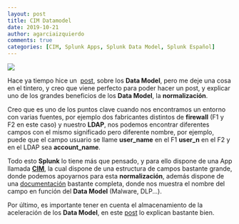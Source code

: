 ```yaml
---
layout: post
title: CIM Datamodel
date: 2019-10-21
author: agarciaizquierdo
comments: true
categories: [CIM, Splunk Apps, Splunk Data Model, Splunk Español]
---
```

![](https://cdn.apps.splunk.com/media/public/icons/c391c2fc-f0f5-11e9-8aa3-02dfd068cf86.png)

  
  

  

  

  

  

  

  

Hace ya tiempo hice un  [post](https://agarciaizquierdo.blogspot.com/2019/03/splunk-data-model.html), sobre los **Data Model**, pero me deje una cosa en el tintero, y creo que viene perfecto para poder hacer un post, y explicar uno de los grandes beneficios de los **Data Model**, la **normalización**.

  

Creo que es uno de los puntos clave cuando nos encontramos un entorno con varias fuentes, por ejemplo dos fabricantes distintos de **firewall** (F1 y F2 en este caso) y nuestro **LDAP**, nos podemos encontrar diferentes campos con el mismo significado pero diferente nombre, por ejemplo, puede que el campo usuario se llame **user\_name** en el F1 **user\_n** en el F2 y en el LDAP sea **account\_name**.

  

Todo esto **Splunk** lo tiene más que pensado, y para ello dispone de una App llamada **[CIM](https://splunkbase.splunk.com/app/1621/)**, la cual dispone de una estructura de campos bastante grande, donde podemos apoyarnos para esta **normalización**, además dispone de una [documentación](https://docs.splunk.com/Documentation/CIM/latest/User/Overview) bastante completa, donde nos muestra el nombre del campo en función del **Data Model** (Malware, DLP...). 

  

Por último, es importante tener en cuenta el almacenamiento de la aceleración de los **Data Model**, en este [post](https://yourprodismy.dev/splunk/2019/07/12/splunk_datamodel_acceleration_location.html) lo explican bastante bien.
